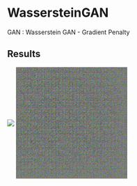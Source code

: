 # WassersteinGAN

GAN : Wasserstein GAN - Gradient Penalty

## Results

<img src="wgan_image" align="center">

<img src="wgan.gif" align="center">
